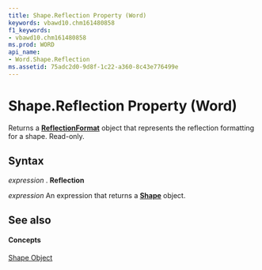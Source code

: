 ```yaml
---
title: Shape.Reflection Property (Word)
keywords: vbawd10.chm161480858
f1_keywords:
- vbawd10.chm161480858
ms.prod: WORD
api_name:
- Word.Shape.Reflection
ms.assetid: 75adc2d0-9d8f-1c22-a360-8c43e776499e
---
```



# Shape.Reflection Property (Word)

Returns a  **[ReflectionFormat](reflectionformat-object-word.md)** object that represents the reflection formatting for a shape. Read-only.


## Syntax

 _expression_ . **Reflection**

 _expression_ An expression that returns a **[Shape](shape-object-word.md)** object.


## See also


#### Concepts


[Shape Object](shape-object-word.md)

